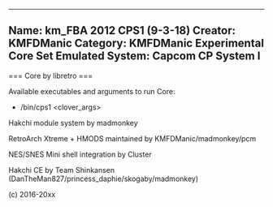 -----------------------
Name: km_FBA 2012 CPS1 (9-3-18)
Creator: KMFDManic
Category: KMFDManic Experimental Core Set
Emulated System: Capcom CP System I
-----------------------
=== Core by libretro ===

Available executables and arguments to run Core:
- /bin/cps1 <rom> <clover_args>

Hakchi module system by madmonkey

RetroArch Xtreme + HMODS maintained by KMFDManic/madmonkey/pcm

NES/SNES Mini shell integration by Cluster

Hakchi CE by Team Shinkansen (DanTheMan827/princess_daphie/skogaby/madmonkey)

(c) 2016-20xx
